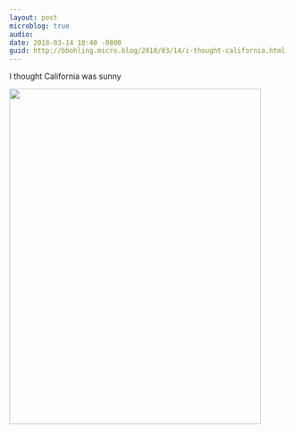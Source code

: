 ```yaml
---
layout: post
microblog: true
audio: 
date: 2018-03-14 10:40 -0800
guid: http://bbohling.micro.blog/2018/03/14/i-thought-california.html
---
```

I thought California was sunny

<img src="http://micro.brandonbohling.com/uploads/2018/5f6d770505.jpg" width="450" height="600" />
